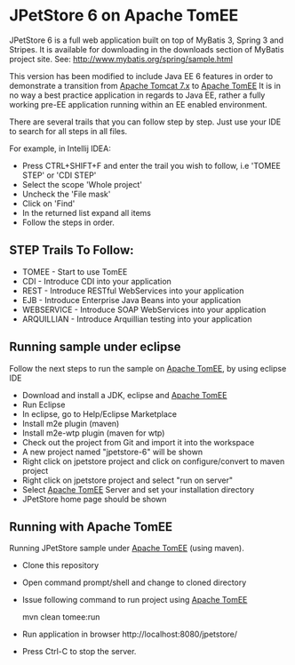 # JPetStore 6 on Apache TomEE
JPetStore 6 is a full web application built on top of MyBatis 3, Spring 3 and Stripes. It is available for downloading in the downloads section of MyBatis project site. See: http://www.mybatis.org/spring/sample.html

This version has been modified to include Java EE 6 features in order to demonstrate a transition from [Apache Tomcat 7.x](http://tomcat.apache.org/) to [Apache TomEE](http://tomee.apache.org/index.html)
It is in no way a best practice application in regards to Java EE, rather a fully working pre-EE application running within an EE enabled environment.

There are several trails that you can follow step by step. Just use your IDE to search for all steps in all files.

For example, in Intellij IDEA:  
 - Press CTRL+SHIFT+F and enter the trail you wish to follow, i.e 'TOMEE STEP' or 'CDI STEP' 
 - Select the scope 'Whole project'
 - Uncheck the 'File mask'
 - Click on 'Find'
 - In the returned list expand all items
 - Follow the steps in order.

## STEP Trails To Follow:
 - TOMEE - Start to use TomEE
 - CDI - Introduce CDI into your application
 - REST - Introduce RESTful WebServices into your application
 - EJB - Introduce Enterprise Java Beans into your application
 - WEBSERVICE - Introduce SOAP WebServices into your application
 - ARQUILLIAN - Introduce Arquillian testing into your application

## Running sample under eclipse
Follow the next steps to run the sample on [Apache TomEE](http://tomee.apache.org/index.html), by using eclipse IDE
 - Download and install a JDK, eclipse and [Apache TomEE](http://tomee.apache.org/index.html)
 - Run Eclipse
 - In eclipse, go to Help/Eclipse Marketplace
 - Install m2e plugin (maven)
 - Install m2e-wtp plugin (maven for wtp)
 - Check out the project from Git and import it into the workspace
 - A new project named "jpetstore-6" will be shown
 - Right click on jpetstore project and click on configure/convert to maven project
 - Right click on jpetstore project and select "run on server"
 - Select [Apache TomEE](http://tomee.apache.org/index.html) Server and set your installation directory
 - JPetStore home page should be shown

## Running with Apache TomEE
Running JPetStore sample under [Apache TomEE](http://tomee.apache.org/index.html) (using maven).
 - Clone this repository
 - Open command prompt/shell and change to cloned directory
 - Issue following command to run project using [Apache TomEE](http://tomee.apache.org/index.html)

    mvn clean tomee:run

 - Run application in browser http://localhost:8080/jpetstore/ 
 - Press Ctrl-C to stop the server.
